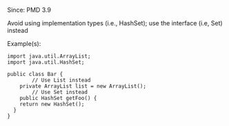 Since: PMD 3.9

Avoid using implementation types (i.e., HashSet); use the interface (i.e, Set) instead

Example(s):
```
import java.util.ArrayList;
import java.util.HashSet;

public class Bar {
		// Use List instead
	private ArrayList list = new ArrayList();
		// Use Set instead
	public HashSet getFoo() {
    return new HashSet();
  }
}
```
